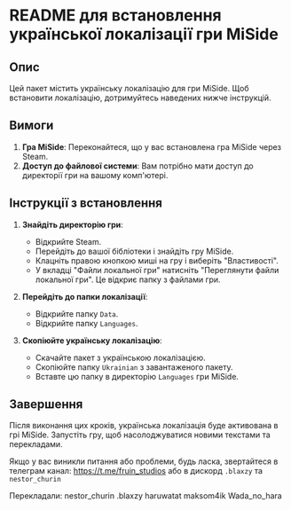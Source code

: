 # README для встановлення української локалізації гри MiSide

## Опис

Цей пакет містить українську локалізацію для гри MiSide. Щоб встановити локалізацію, дотримуйтесь наведених нижче інструкцій.

## Вимоги

1. **Гра MiSide**: Переконайтеся, що у вас встановлена гра MiSide через Steam.
2. **Доступ до файлової системи**: Вам потрібно мати доступ до директорії гри на вашому комп'ютері.

## Інструкції з встановлення

1. **Знайдіть директорію гри**:
   - Відкрийте Steam.
   - Перейдіть до вашої бібліотеки і знайдіть гру MiSide.
   - Клацніть правою кнопкою миші на гру і виберіть "Властивості".
   - У вкладці "Файли локальної гри" натисніть "Переглянути файли локальної гри". Це відкриє папку з файлами гри.

2. **Перейдіть до папки локалізації**:
   - Відкрийте папку `Data`.
   - Відкрийте папку `Languages`.

3. **Скопіюйте українську локалізацію**:
   - Скачайте пакет з українською локалізацією.
   - Скопіюйте папку `Ukrainian` з завантаженого пакету.
   - Вставте цю папку в директорію `Languages` гри MiSide.

## Завершення

Після виконання цих кроків, українська локалізація буде активована в грі MiSide. Запустіть гру, щоб насолоджуватися новими текстами та перекладами.

Якщо у вас виникли питання або проблеми, будь ласка, звертайтеся в телеграм канал: https://t.me/fruin_studios або в дискорд `.blaxzy` та `nestor_churin`

Перекладали:
nestor_churin
.blaxzy
haruwatat
maksom4ik
Wada_no_hara
